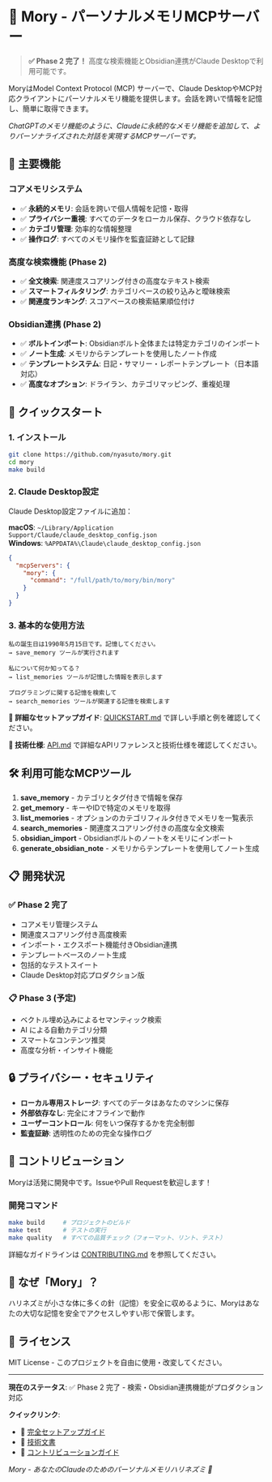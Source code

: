 # 🦔 Mory - パーソナルメモリMCPサーバー

> **✅ Phase 2 完了！** 高度な検索機能とObsidian連携がClaude Desktopで利用可能です。

MoryはModel Context Protocol (MCP) サーバーで、Claude DesktopやMCP対応クライアントにパーソナルメモリ機能を提供します。会話を跨いで情報を記憶し、簡単に取得できます。

*ChatGPTのメモリ機能のように、Claudeに永続的なメモリ機能を追加して、よりパーソナライズされた対話を実現するMCPサーバーです。*

## 🎯 主要機能

### コアメモリシステム
- ✅ **永続的メモリ**: 会話を跨いで個人情報を記憶・取得
- ✅ **プライバシー重視**: すべてのデータをローカル保存、クラウド依存なし
- ✅ **カテゴリ管理**: 効率的な情報整理
- ✅ **操作ログ**: すべてのメモリ操作を監査証跡として記録

### 高度な検索機能 (Phase 2)
- ✅ **全文検索**: 関連度スコアリング付きの高度なテキスト検索
- ✅ **スマートフィルタリング**: カテゴリベースの絞り込みと曖昧検索
- ✅ **関連度ランキング**: スコアベースの検索結果順位付け

### Obsidian連携 (Phase 2)
- ✅ **ボルトインポート**: Obsidianボルト全体または特定カテゴリのインポート
- ✅ **ノート生成**: メモリからテンプレートを使用したノート作成
- ✅ **テンプレートシステム**: 日記・サマリー・レポートテンプレート（日本語対応）
- ✅ **高度なオプション**: ドライラン、カテゴリマッピング、重複処理

## 🚀 クイックスタート

### 1. インストール
```bash
git clone https://github.com/nyasuto/mory.git
cd mory
make build
```

### 2. Claude Desktop設定
Claude Desktop設定ファイルに追加：

**macOS**: `~/Library/Application Support/Claude/claude_desktop_config.json`  
**Windows**: `%APPDATA%\Claude\claude_desktop_config.json`

```json
{
  "mcpServers": {
    "mory": {
      "command": "/full/path/to/mory/bin/mory"
    }
  }
}
```

### 3. 基本的な使用方法
```
私の誕生日は1990年5月15日です。記憶してください。
→ save_memory ツールが実行されます

私について何か知ってる？
→ list_memories ツールが記憶した情報を表示します

プログラミングに関する記憶を検索して
→ search_memories ツールが関連する記憶を検索します
```

**📖 詳細なセットアップガイド**: [QUICKSTART.md](./QUICKSTART.md) で詳しい手順と例を確認してください。

**🔧 技術仕様**: [API.md](./API.md) で詳細なAPIリファレンスと技術仕様を確認してください。

## 🛠️ 利用可能なMCPツール

1. **save_memory** - カテゴリとタグ付きで情報を保存
2. **get_memory** - キーやIDで特定のメモリを取得
3. **list_memories** - オプションのカテゴリフィルタ付きでメモリを一覧表示
4. **search_memories** - 関連度スコアリング付きの高度な全文検索
5. **obsidian_import** - Obsidianボルトのノートをメモリにインポート
6. **generate_obsidian_note** - メモリからテンプレートを使用してノート生成

## 📋 開発状況

### ✅ Phase 2 完了
- コアメモリ管理システム
- 関連度スコアリング付き高度検索
- インポート・エクスポート機能付きObsidian連携
- テンプレートベースのノート生成
- 包括的なテストスイート
- Claude Desktop対応プロダクション版

### 📋 Phase 3 (予定)
- ベクトル埋め込みによるセマンティック検索
- AI による自動カテゴリ分類
- スマートなコンテンツ推奨
- 高度な分析・インサイト機能

## 🔒 プライバシー・セキュリティ

- **ローカル専用ストレージ**: すべてのデータはあなたのマシンに保存
- **外部依存なし**: 完全にオフラインで動作
- **ユーザーコントロール**: 何をいつ保存するかを完全制御
- **監査証跡**: 透明性のための完全な操作ログ

## 🤝 コントリビューション

Moryは活発に開発中です。IssueやPull Requestを歓迎します！

### 開発コマンド
```bash
make build     # プロジェクトのビルド
make test      # テストの実行
make quality   # すべての品質チェック（フォーマット、リント、テスト）
```

詳細なガイドラインは [CONTRIBUTING.md](./CONTRIBUTING.md) を参照してください。

## 🦔 なぜ「Mory」？

ハリネズミが小さな体に多くの針（記憶）を安全に収めるように、Moryはあなたの大切な記憶を安全でアクセスしやすい形で保管します。

## 📄 ライセンス

MIT License - このプロジェクトを自由に使用・改変してください。

---

**現在のステータス**: ✅ Phase 2 完了 - 検索・Obsidian連携機能がプロダクション対応

**クイックリンク**:
- 📖 [完全セットアップガイド](./QUICKSTART.md)
- 🔧 [技術文書](./API.md)
- 🚀 [コントリビューションガイド](./CONTRIBUTING.md)

*Mory - あなたのClaudeのためのパーソナルメモリハリネズミ 🦔*